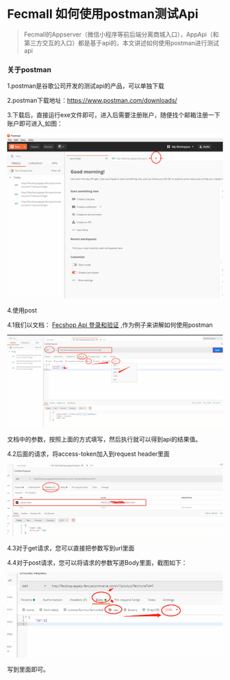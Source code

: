 Fecmall 如何使用postman测试Api
======================


> Fecmall的Appserver（微信小程序等前后端分离商城入口），AppApi（和第三方交互的入口）都是基于api的，本文讲述如何使用postman进行测试api



### 关于postman

1.postman是谷歌公司开发的测试api的产品，可以单独下载

2.postman下载地址：https://www.postman.com/downloads/

3.下载后，直接运行exe文件即可，进入后需要注册账户，随便找个邮箱注册一下账户即可进入,如图：



![](images/postman1.png)


4.使用post

4.1我们以文档： [Fecshop Api 登录和验证](http://www.fecmall.com/doc/fecshop-guide/develop/cn-2.0/guide-fecmall-api-login-and-verification.html)
,作为例子来讲解如何使用postman


![](images/postman2.png)


文档中的参数，按照上面的方式填写，然后执行就可以得到api的结果值。



4.2后面的请求，将access-token加入到request header里面


![](images/postman3.png)


4.3对于get请求，您可以直接把参数写到url里面

4.4对于post请求，您可以将请求的参数写道Body里面，截图如下：

![](images/postman4.png)

写到里面即可。






















